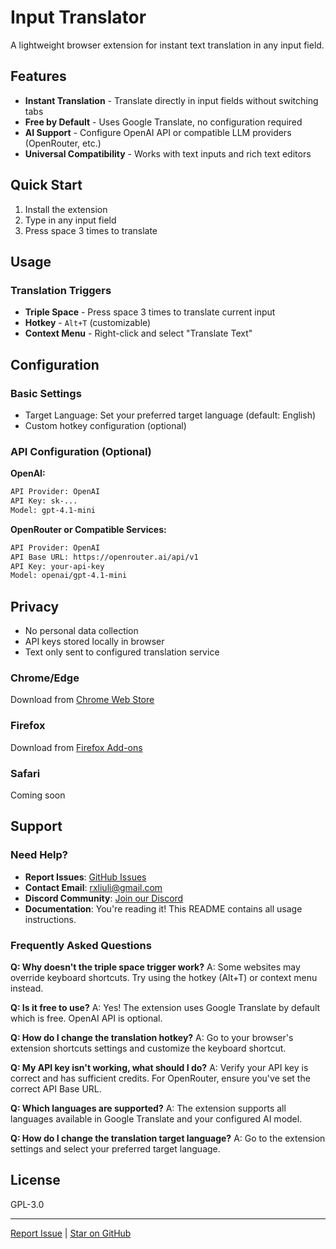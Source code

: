# Input Translator

A lightweight browser extension for instant text translation in any input field.

## Features

- **Instant Translation** - Translate directly in input fields without switching tabs
- **Free by Default** - Uses Google Translate, no configuration required
- **AI Support** - Configure OpenAI API or compatible LLM providers (OpenRouter, etc.)
- **Universal Compatibility** - Works with text inputs and rich text editors

## Quick Start

1. Install the extension
2. Type in any input field
3. Press space 3 times to translate

## Usage

### Translation Triggers

- **Triple Space** - Press space 3 times to translate current input
- **Hotkey** - `Alt+T` (customizable)
- **Context Menu** - Right-click and select "Translate Text"

## Configuration

### Basic Settings

- Target Language: Set your preferred target language (default: English)
- Custom hotkey configuration (optional)

### API Configuration (Optional)

**OpenAI:**

```sh
API Provider: OpenAI
API Key: sk-...
Model: gpt-4.1-mini
```

**OpenRouter or Compatible Services:**

```sh
API Provider: OpenAI
API Base URL: https://openrouter.ai/api/v1
API Key: your-api-key
Model: openai/gpt-4.1-mini
```

## Privacy

- No personal data collection
- API keys stored locally in browser
- Text only sent to configured translation service

### Chrome/Edge

Download from [Chrome Web Store](https://chromewebstore.google.com/detail/namibphobdcighbjjojlhcflpnhobjeo)

### Firefox

Download from [Firefox Add-ons](https://addons.mozilla.org/en-US/firefox/addon/input-translator/)

### Safari

Coming soon

## Support

### Need Help?

- **Report Issues**: [GitHub Issues](https://github.com/rxliuli/input-translator/issues)
- **Contact Email**: [rxliuli@gmail.com](mailto:rxliuli@gmail.com)
- **Discord Community**: [Join our Discord](https://discord.gg/fErBc3wYrC)
- **Documentation**: You're reading it! This README contains all usage instructions.

### Frequently Asked Questions

**Q: Why doesn't the triple space trigger work?**
A: Some websites may override keyboard shortcuts. Try using the hotkey (Alt+T) or context menu instead.

**Q: Is it free to use?**
A: Yes! The extension uses Google Translate by default which is free. OpenAI API is optional.

**Q: How do I change the translation hotkey?**
A: Go to your browser's extension shortcuts settings and customize the keyboard shortcut.

**Q: My API key isn't working, what should I do?**
A: Verify your API key is correct and has sufficient credits. For OpenRouter, ensure you've set the correct API Base URL.

**Q: Which languages are supported?**
A: The extension supports all languages available in Google Translate and your configured AI model.

**Q: How do I change the translation target language?**
A: Go to the extension settings and select your preferred target language.

## License

GPL-3.0

---

[Report Issue](https://github.com/rxliuli/input-translator/issues) | [Star on GitHub](https://github.com/rxliuli/input-translator)


